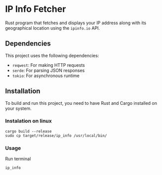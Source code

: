 # IP Info Fetcher

Rust program that fetches and displays your IP address along with its geographical location using the `ipinfo.io` API.

## Dependencies

This project uses the following dependencies:

- `reqwest`: For making HTTP requests
- `serde`: For parsing JSON responses
- `tokio`: For asynchronous runtime

## Installation

To build and run this project, you need to have Rust and Cargo installed on your system. 

### Instalation on linux
```
cargo build --release
sudo cp target/release/ip_info /usr/local/bin/
```

### Usage

Run terminal 
```
ip_info
```
